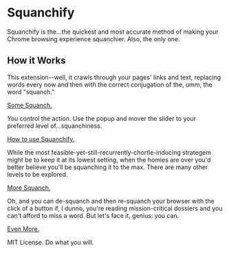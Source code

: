 # Squanchify
Squanchify is the...the quickest and most accurate method of making your Chrome browsing experience squanchier. Also, the only one.

## How it Works
This extension--well, it crawls through your pages' links and text, replacing words every now and then with the correct conjugation of the, umm, the word "squanch."

[Some Squanch.](screenshots/ChromeSquanch.PNG)

_You_ control the action. Use the popup and mover the slider to your preferred level of...squanchiness.

[How to use Squanchify.](screenshots/SquanchyPopup.PNG)

While the most feasible-yet-still-recurrently-chortle-inducing strategem might be to keep it at its lowest setting, when the homies are over you'd better believe you'll be squanching it to the max. There are many other levels to be explored.

[More Squanch.](screenshots/RedditSquanch.PNG)

Oh, and you can de-squanch and then re-squanch your browser with the click of a button if, I dunno, you're reading mission-critical dossiers and you can't afford to miss a word. But let's face it, genius: you can.

[Even More.](screenshots/CNNSquanch.PNG)

MIT License. Do what you will.
